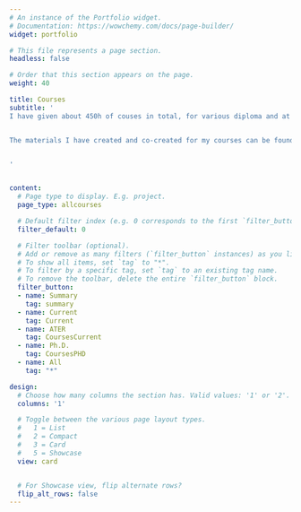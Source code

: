 ```yaml
---
# An instance of the Portfolio widget.
# Documentation: https://wowchemy.com/docs/page-builder/
widget: portfolio

# This file represents a page section.
headless: false

# Order that this section appears on the page.
weight: 40

title: Courses
subtitle: '
I have given about 450h of couses in total, for various diploma and at various levels. 


The materials I have created and co-created for my courses can be found [here](https://www.dropbox.com/scl/fo/q263e9wh8bq3subya1dxo/h?dl=0&rlkey=qlx5xj815s0lahc9sllthcbmu)


'


content:
  # Page type to display. E.g. project.
  page_type: allcourses

  # Default filter index (e.g. 0 corresponds to the first `filter_button` instance below).
  filter_default: 0

  # Filter toolbar (optional).
  # Add or remove as many filters (`filter_button` instances) as you like.
  # To show all items, set `tag` to "*".
  # To filter by a specific tag, set `tag` to an existing tag name.
  # To remove the toolbar, delete the entire `filter_button` block.
  filter_button:
  - name: Summary
    tag: summary
  - name: Current
    tag: Current
  - name: ATER
    tag: CoursesCurrent
  - name: Ph.D.
    tag: CoursesPHD
  - name: All
    tag: "*"

design:
  # Choose how many columns the section has. Valid values: '1' or '2'.
  columns: '1'

  # Toggle between the various page layout types.
  #   1 = List
  #   2 = Compact
  #   3 = Card
  #   5 = Showcase
  view: card


  # For Showcase view, flip alternate rows?
  flip_alt_rows: false
---
```

